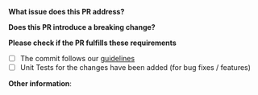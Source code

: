 **What issue does this PR address?**


**Does this PR introduce a breaking change?**


**Please check if the PR fulfills these requirements**
- [ ] The commit follows our [guidelines](https://github.com/IdentityServer/IdentityServer4/blob/main/.github/CONTRIBUTING.md)
- [ ] Unit Tests for the changes have been added (for bug fixes / features)

**Other information**:
